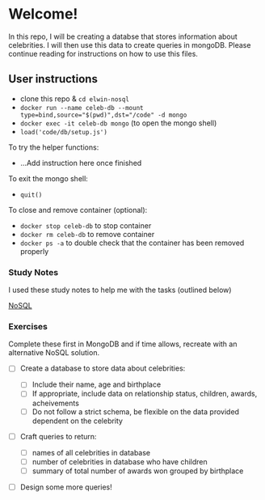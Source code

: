# Welcome!

In this repo, I will be creating a databse that stores information about celebrities.  I will then use this data to create queries in mongoDB.  Please continue reading for instructions on how to use this files.

## User instructions

- clone this repo & `cd elwin-nosql`
- `docker run --name celeb-db --mount type=bind,source="$(pwd)",dst="/code" -d mongo`
- `docker exec -it celeb-db mongo` (to open the mongo shell)
- `load('code/db/setup.js')`

To try the helper functions:

- ...Add instruction here once finished

To exit the mongo shell:

- `quit()`

To close and remove container (optional):
- `docker stop celeb-db` to stop container
- `docker rm celeb-db` to remove container
- `docker ps -a` to double check that the container has been removed properly


### Study Notes

I used these study notes to help me with the tasks (outlined below)

[NoSQL](https://github.com/getfutureproof/fp_guides_wiki/wiki/NoSQL)

### Exercises

Complete these first in MongoDB and if time allows, recreate with an alternative NoSQL solution.

- [ ] Create a database to store data about celebrities:
  - [ ] Include their name, age and birthplace
  - [ ] If appropriate, include data on relationship status, children, awards, acheivements
  - [ ] Do not follow a strict schema, be flexible on the data provided dependent on the celebrity
- [ ] Craft queries to return:

  - [ ] names of all celebrities in database
  - [ ] number of celebrities in database who have children
  - [ ] summary of total number of awards won grouped by birthplace

- [ ] Design some more queries!